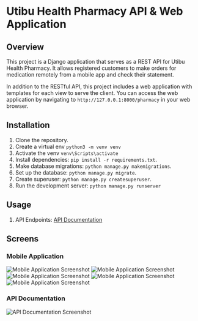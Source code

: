 # Utibu Health Pharmacy API & Web Application

## Overview
This project is a Django application that serves as a REST API for Utibu Health Pharmacy. It allows registered customers to make orders for medication remotely from a mobile app and check their statement.

In addition to the RESTful API, this project includes a web application with templates for each view to serve the client. You can access the web application by navigating to `http://127.0.0.1:8000/pharmacy` in your web browser.

## Installation
1. Clone the repository.
2. Create a virtual env `python3 -m venv venv`
3. Activate the venv `venv\Scripts\activate`
4. Install dependencies: `pip install -r requirements.txt`.
5. Make database migrations: `python manage.py makemigrations`.
6. Set up the database: `python manage.py migrate`.
7. Create superuser: `python manage.py createsuperuser`.
8. Run the development server: `python manage.py runserver`


## Usage
1. API Endpoints: [API Documentation](./pharmacy/api/README.md)

## Screens

### Mobile Application
![Mobile Application Screenshot](Screens/Mobile/login.png)
![Mobile Application Screenshot](Screens/Mobile/home.png)
![Mobile Application Screenshot](Screens/Mobile/store-item-2.png)
![Mobile Application Screenshot](Screens/Mobile/order-confirmation.png)
![Mobile Application Screenshot](Screens/Mobile/orders.png)

### API Documentation
![API Documentation Screenshot](Screens/API/API_Documentation.png)
